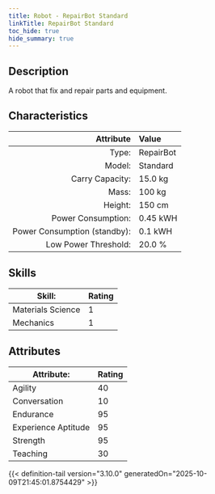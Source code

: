 ```yaml
---
title: Robot - RepairBot Standard
linkTitle: RepairBot Standard
toc_hide: true
hide_summary: true
---
```

<!-- This is generated by the MarsSim HelpGenertor, do not edit. -->

## Description

A robot that fix and repair parts and equipment.

## Characteristics

| Attribute      | Value |
|--------:|:------|
|Type:|RepairBot|
|Model:|Standard|
|Carry Capacity:|15.0 kg|
|Mass:|100 kg|
|Height:|150 cm|
|Power Consumption:|0.45 kWH|
|Power Consumption (standby):|0.1 kWH|
|Low Power Threshold:|20.0 %|

## Skills
|Skill:|Rating|
|-------|-------|
|Materials Science|1|
|Mechanics|1|

## Attributes
|Attribute:|Rating|
|-------|-------|
|Agility|40|
|Conversation|10|
|Endurance|95|
|Experience Aptitude|95|
|Strength|95|
|Teaching|30|


{{< definition-tail version="3.10.0" generatedOn="2025-10-09T21:45:01.8754429" >}}

